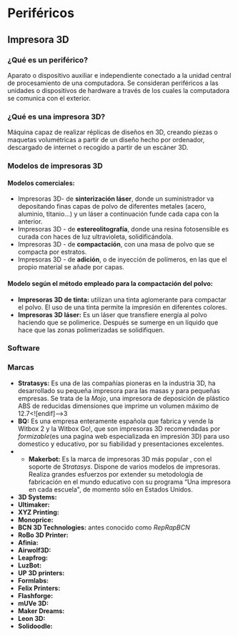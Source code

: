 # Periféricos
## Impresora 3D
### ¿Qué es un periférico?

Aparato o dispositivo auxiliar e independiente conectado a la  unidad central de procesamiento 	de una computadora.
Se consideran periféricos a las unidades o dispositivos de  hardware a través de los cuales la  computadora  se comunica con el exterior.

### ¿Qué es una impresora 3D?
Máquina capaz de realizar réplicas de diseños en 3D, creando piezas o maquetas volumétricas a partir de un diseño hecho por ordenador, descargado de internet o recogido a partir de un escáner 3D.

### Modelos de	impresoras 3D
#### Modelos comerciales:
- Impresoras 3D-   de  **sinterización láser**, donde un suministrador va depositando finas capas de polvo de diferentes metales (acero, aluminio, titanio...) y un láser a continuación funde cada capa con la anterior.
- Impresoras 3D -   de  **estereolitografía**, donde una resina fotosensible es curada con haces de luz ultravioleta, solidificándola.
- Impresoras 3D -   de  **compactación**, con una masa de polvo que se compacta por estratos.
- Impresoras 3D -   de  **adición**, o de inyección de polímeros, en las que el propio material se añade por capas.

#### Modelo según el método empleado para la compactación del polvo:
-   **Impresoras 3D de tinta:**  utilizan una tinta aglomerante para compactar el polvo. El uso de una tinta permite la impresión en diferentes colores.
-   **Impresoras 3D láser:**  Es un láser que transfiere energía al polvo haciendo que se polimerice. Después se sumerge en un líquido que hace que las zonas polimerizadas se solidifiquen.
### Software 

### Marcas
- **Stratasys:** Es una de las compañías pioneras en la industria 3D, ha desarrollado su pequeña impresora para las masas y para pequeñas empresas. Se trata de la *Mojo*, una impresora de deposición de plástico ABS de reducidas dimensiones que imprime un volumen máximo de 12.7<![endif]-->3
- **BQ:** Es una empresa enteramente española que fabrica y vende la Witbox 2 y la Witbox Go!, que son impresoras 3D recomendadas por *formizable*(es una pagina web especializada en impresión 3D) para uso domestico y educativo, por su	fiabilidad y presentaciones excelentes.
- - **Makerbot:** Es la marca de impresoras 3D más popular , con el soporte de *Stratasys*. Dispone de varios modelos de impresoras.
Realiza grandes esfuerzos por extender su metodología de fabricación en el mundo educativo con su programa “Una impresora en cada escuela", de momento sólo en Estados Unidos.
- **3D Systems:**
- **Ultimaker:**
- **XYZ Printing:**
- **Monoprice:**
- **BCN 3D Technologies:** antes conocido como *RepRapBCN*
- **RoBo 3D Printer:**
- **Afinia:**
- **Airwolf3D:**
- **Leapfrog:**
- **LuzBot:**
- **UP 3D printers:**
- **Formlabs:**
- **Felix Printers:**
- **Flashforge:**
- **mUVe 3D:**
- **Maker Dreams:**
- **Leon 3D:**
- **Solidoodle:**
